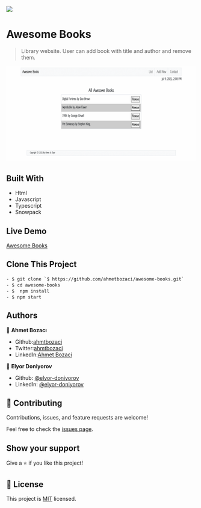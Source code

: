![](https://img.shields.io/badge/Microverse-blueviolet)

# Awesome Books

>Library website. User can add book with title and author and remove them.

![screenshot-1](img/screenshot.gif)
## Built With

- Html
- Javascript
- Typescript
- Snowpack

## Live Demo

[Awesome Books](https://ahmetbozaci.github.io/awesome-books/)

## Clone This Project
```
- $ git clone `$ https://github.com/ahmetbozaci/awesome-books.git`
- $ cd awesome-books
- $  npm install
- $ npm start
```

## Authors

👤 **Ahmet Bozacı**
- Github:[ahmtbozaci](https://github.com/ahmetbozaci)
- Twitter:[ahmtbozaci](https://twitter.com/ahmtbozaci)
- LinkedIn:[Ahmet Bozaci](https://www.linkedin.com/in/ahmetbozaci/)

👤 **Elyor Doniyorov**
- Github: [@elyor-doniyorov](https://github.com/elyor-doniyorov)
- LinkedIn: [@elyor-doniyorov](www.linkedin.com/in/elyor-doniyorov)


## 🤝 Contributing

Contributions, issues, and feature requests are welcome!

Feel free to check the [issues page](../../issues/).

## Show your support

Give a ⭐️ if you like this project!

## 📝 License

This project is [MIT](./LICENCE) licensed.
